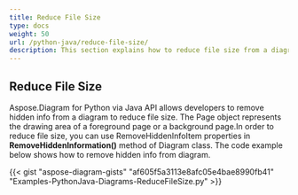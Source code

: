 ```yaml
---
title: Reduce File Size
type: docs
weight: 50
url: /python-java/reduce-file-size/
description: This section explains how to reduce file size from a diagram with Aspose.Diagram for Python via Java.
---
```


## **Reduce File Size**
Aspose.Diagram for Python via Java API allows developers to remove hidden info from a diagram to reduce file size. 
The Page object represents the drawing area of a foreground page or a background page.In order to reduce file size, you can use RemoveHiddenInfoItem properties in  **RemoveHiddenInformation()** method of Diagram class. The code example below shows how to remove hidden info from diagram.

{{< gist "aspose-diagram-gists" "af605f5a3113e8afc05e4bae8990fb41" "Examples-PythonJava-Diagrams-ReduceFileSize.py" >}}
